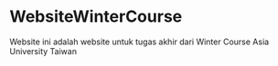 # WebsiteWinterCourse
Website ini adalah website untuk tugas akhir dari Winter Course Asia University Taiwan
